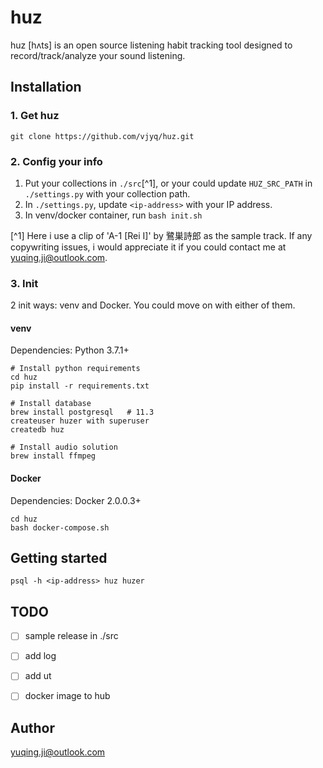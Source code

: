 # huz 

huz \[hʌts] is an open source listening habit tracking tool designed to record/track/analyze your sound listening.

## Installation

### 1. Get huz
```
git clone https://github.com/vjyq/huz.git
```

### 2. Config your info
1. Put your collections in `./src`[^1], or your could update `HUZ_SRC_PATH` in `./settings.py` with your collection path.
2. In `./settings.py`, update `<ip-address>` with your IP address.
3. In venv/docker container, run `bash init.sh`

[^1] Here i use a clip of 'A-1 \[Rei I]' by 鷺巣詩郎 as the sample track. If any copywriting issues, i would appreciate it if you could contact me at yuqing.ji@outlook.com.

### 3. Init

2 init ways: venv and Docker. You could move on with either of them.

#### venv 
Dependencies: Python 3.7.1+
```
# Install python requirements
cd huz
pip install -r requirements.txt

# Install database
brew install postgresql   # 11.3
createuser huzer with superuser
createdb huz

# Install audio solution
brew install ffmpeg
```

#### Docker
Dependencies: Docker 2.0.0.3+
```
cd huz
bash docker-compose.sh
```

## Getting started
```
psql -h <ip-address> huz huzer
```

## TODO
- [ ] sample release in ./src
- [ ] add log
- [ ] add ut
- [ ] docker image to hub


## Author
yuqing.ji@outlook.com
